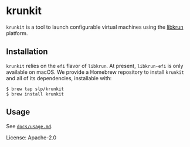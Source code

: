 # krunkit

`krunkit` is a tool to launch configurable virtual machines using the [libkrun](https://github.com/containers/libkrun) platform.

## Installation

`krunkit` relies on the `efi` flavor of `libkrun`. At present, `libkrun-efi` is only available on macOS. We provide a Homebrew repository to install `krunkit` and all of its dependencies, installable with:

```
$ brew tap slp/krunkit
$ brew install krunkit
```

## Usage

See [`docs/usage.md`](./docs/usage.md).

License: Apache-2.0
